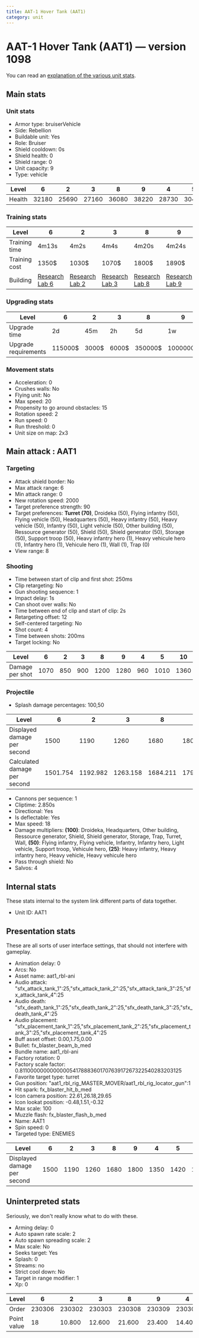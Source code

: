 ```yaml
---
title: AAT-1 Hover Tank (AAT1)
category: unit
---
```


# AAT-1 Hover Tank (AAT1) — version 1098

You can read an [explanation  of the various unit stats](unitexplained.md).

## Main stats

### Unit stats

  * Armor type: bruiserVehicle
  * Side: Rebellion
  * Buildable unit: Yes
  * Role: Bruiser
  * Shield cooldown: 0s
  * Shield health: 0
  * Shield range: 0
  * Unit capacity: 9
  * Type: vehicle

|Level |6    |2    |3    |8    |9    |4    |5    |10   |1    |7    |
|------|-----|-----|-----|-----|-----|-----|-----|-----|-----|-----|
|Health|32180|25690|27160|36080|38220|28730|30400|40500|24300|34070|


### Training stats

|Level        |6                                     |2                                     |3                                     |8                                     |9                                     |4                                     |5                                     |10                                     |1                             |7                                     |
|-------------|--------------------------------------|--------------------------------------|--------------------------------------|--------------------------------------|--------------------------------------|--------------------------------------|--------------------------------------|---------------------------------------|------------------------------|--------------------------------------|
|Training time|4m13s                                 |4m2s                                  |4m4s                                  |4m20s                                 |4m24s                                 |4m7s                                  |4m10s                                 |4m30s                                  |4m                            |4m16s                                 |
|Training cost|1350$                                 |1030$                                 |1070$                                 |1800$                                 |1890$                                 |1120$                                 |1170$                                 |2070$                                  |990$                          |1530$                                 |
|Building     |[Research Lab 6](rebelOffenseLab.html)|[Research Lab 2](rebelOffenseLab.html)|[Research Lab 3](rebelOffenseLab.html)|[Research Lab 8](rebelOffenseLab.html)|[Research Lab 9](rebelOffenseLab.html)|[Research Lab 4](rebelOffenseLab.html)|[Research Lab 5](rebelOffenseLab.html)|[Research Lab 10](rebelOffenseLab.html)|[Factory 3](rebelFactory.html)|[Research Lab 7](rebelOffenseLab.html)|


### Upgrading stats

|Level               |6      |2    |3    |8      |9       |4     |5     |10      |1    |7      |
|--------------------|-------|-----|-----|-------|--------|------|------|--------|-----|-------|
|Upgrade time        |2d     |45m  |2h   |5d     |1w      |6h    |12h   |1w3d    |0s   |3d     |
|Upgrade requirements|115000$|3000$|6000$|350000$|1000000$|15000$|35000$|2000000$|2700$|175000$|


### Movement stats

  * Acceleration: 0
  * Crushes walls: No
  * Flying unit: No
  * Max speed: 20
  * Propensity to go around obstacles: 15
  * Rotation speed: 2
  * Run speed: 0
  * Run threshold: 0
  * Unit size on map: 2x3

## Main attack : AAT1

### Targeting

  * Attack shield border: No
  * Max attack range: 6
  * Min attack range: 0
  * New rotation speed: 2000
  * Target preference strength: 90
  * Target preferences: **Turret (70)**, Droideka (50), Flying infantry (50), Flying vehicle (50), Headquarters (50), Heavy infantry (50), Heavy vehicle (50), Infantry (50), Light vehicle (50), Other building (50), Ressource generator (50), Shield (50), Shield generator (50), Storage (50), Support troop (50), Heavy infantry hero (1), Heavy vehicule hero (1), Infantry hero (1), Vehicule hero (1), Wall (1), Trap (0)
  * View range: 8

### Shooting

  * Time between start of clip and first shot: 250ms
  * Clip retargeting: No
  * Gun shooting sequence: 1
  * Impact delay: 1s
  * Can shoot over walls: No
  * Time between end of clip and start of clip: 2s
  * Retargeting offset: 12
  * Self-centered targeting: No
  * Shot count: 4
  * Time between shots: 200ms
  * Target locking: No

|Level          |6   |2  |3  |8   |9   |4  |5   |10  |1  |7   |
|---------------|----|---|---|----|----|---|----|----|---|----|
|Damage per shot|1070|850|900|1200|1280|960|1010|1360|810|1140|


### Projectile

  * Splash damage percentages: 100,50

|Level                       |6       |2       |3       |8       |9       |4       |5       |10      |1       |7   |
|----------------------------|--------|--------|--------|--------|--------|--------|--------|--------|--------|----|
|Displayed damage per second |1500    |1190    |1260    |1680    |1800    |1350    |1420    |1910    |1140    |1600|
|Calculated damage per second|1501.754|1192.982|1263.158|1684.211|1796.491|1347.368|1417.544|1908.772|1136.842|1600|


  * Cannons per sequence: 1
  * Cliptime: 2.850s
  * Directional: Yes
  * Is deflectable: Yes
  * Max speed: 18
  * Damage multipliers: **(100)**: Droideka, Headquarters, Other building, Ressource generator, Shield, Shield generator, Storage, Trap, Turret, Wall, **(50)**: Flying infantry, Flying vehicle, Infantry, Infantry hero, Light vehicle, Support troop, Vehicule hero, **(25)**: Heavy infantry, Heavy infantry hero, Heavy vehicle, Heavy vehicule hero
  * Pass through shield: No
  * Salvos: 4

## Internal stats

These stats internal to the system link different parts of data together.

  * Unit ID: AAT1

## Presentation stats

These are all sorts of user interface settings, that should not interfere with gameplay.

  * Animation delay: 0
  * Arcs: No
  * Asset name: aat1_rbl-ani
  * Audio attack: "sfx_attack_tank_1":25,"sfx_attack_tank_2":25,"sfx_attack_tank_3":25,"sfx_attack_tank_4":25
  * Audio death: "sfx_death_tank_1":25,"sfx_death_tank_2":25,"sfx_death_tank_3":25,"sfx_death_tank_4":25
  * Audio placement: "sfx_placement_tank_1":25,"sfx_placement_tank_2":25,"sfx_placement_tank_3":25,"sfx_placement_tank_4":25
  * Buff asset offset: 0.00,1.75,0.00
  * Bullet: fx_blaster_beam_b_med
  * Bundle name: aat1_rbl-ani
  * Factory rotation: 0
  * Factory scale factor: 0.81100000000000005417888360170763917267322540283203125
  * Favorite target type: turret
  * Gun position: "aat1_rbl_rig_MASTER_MOVER/aat1_rbl_rig_locator_gun":1
  * Hit spark: fx_blaster_hit_b_med
  * Icon camera position: 22.61,26.18,29.65
  * Icon lookat position: -0.48,1.51,-0.32
  * Max scale: 100
  * Muzzle flash: fx_blaster_flash_b_med
  * Name: AAT1
  * Spin speed: 0
  * Targeted type: ENEMIES

|Level                      |6   |2   |3   |8   |9   |4   |5   |10  |1   |7   |
|---------------------------|----|----|----|----|----|----|----|----|----|----|
|Displayed damage per second|1500|1190|1260|1680|1800|1350|1420|1910|1140|1600|


## Uninterpreted stats

Seriously, we don't really know what to do with these.

  * Arming delay: 0
  * Auto spawn rate scale: 2
  * Auto spawn spreading scale: 2
  * Max scale: No
  * Seeks target: Yes
  * Splash: 0
  * Streams: no
  * Strict cool down: No
  * Target in range modifier: 1
  * Xp: 0

|Level      |6     |2     |3     |8     |9     |4     |5     |10    |1     |7     |
|-----------|------|------|------|------|------|------|------|------|------|------|
|Order      |230306|230302|230303|230308|230309|230304|230305|230310|230301|230307|
|Point value|18    |10.800|12.600|21.600|23.400|14.400|16.200|27    |9     |19.800|


